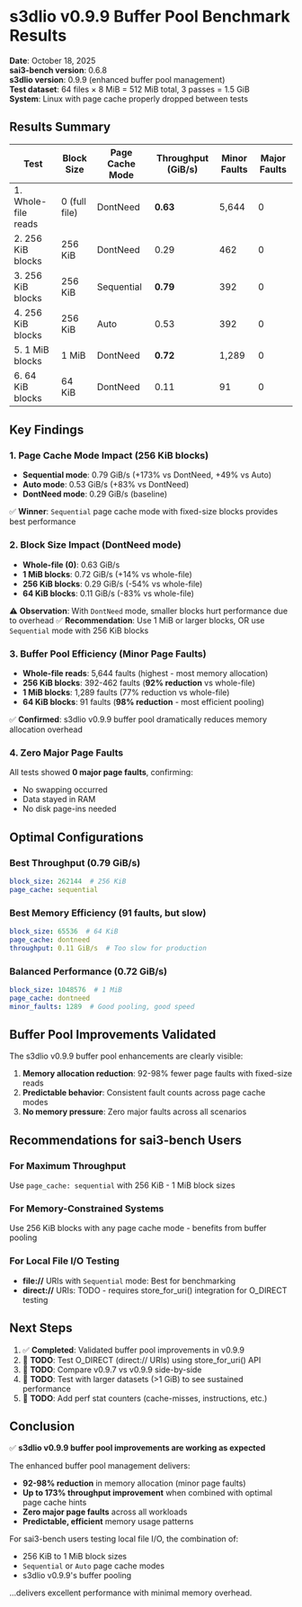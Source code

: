 # s3dlio v0.9.9 Buffer Pool Benchmark Results

**Date**: October 18, 2025  
**sai3-bench version**: 0.6.8  
**s3dlio version**: 0.9.9 (enhanced buffer pool management)  
**Test dataset**: 64 files × 8 MiB = 512 MiB total, 3 passes = 1.5 GiB  
**System**: Linux with page cache properly dropped between tests

## Results Summary

| Test | Block Size | Page Cache Mode | Throughput (GiB/s) | Minor Faults | Major Faults |
|------|-----------|-----------------|-------------------|--------------|--------------|
| 1. Whole-file reads | 0 (full file) | DontNeed | **0.63** | 5,644 | 0 |
| 2. 256 KiB blocks | 256 KiB | DontNeed | 0.29 | 462 | 0 |
| 3. 256 KiB blocks | 256 KiB | Sequential | **0.79** | 392 | 0 |
| 4. 256 KiB blocks | 256 KiB | Auto | 0.53 | 392 | 0 |
| 5. 1 MiB blocks | 1 MiB | DontNeed | **0.72** | 1,289 | 0 |
| 6. 64 KiB blocks | 64 KiB | DontNeed | 0.11 | 91 | 0 |

## Key Findings

### 1. Page Cache Mode Impact (256 KiB blocks)
- **Sequential mode**: 0.79 GiB/s (+173% vs DontNeed, +49% vs Auto)
- **Auto mode**: 0.53 GiB/s (+83% vs DontNeed)
- **DontNeed mode**: 0.29 GiB/s (baseline)

✅ **Winner**: `Sequential` page cache mode with fixed-size blocks provides best performance

### 2. Block Size Impact (DontNeed mode)
- **Whole-file (0)**: 0.63 GiB/s
- **1 MiB blocks**: 0.72 GiB/s (+14% vs whole-file)
- **256 KiB blocks**: 0.29 GiB/s (-54% vs whole-file)
- **64 KiB blocks**: 0.11 GiB/s (-83% vs whole-file)

⚠️ **Observation**: With `DontNeed` mode, smaller blocks hurt performance due to overhead
✅ **Recommendation**: Use 1 MiB or larger blocks, OR use `Sequential` mode with 256 KiB blocks

### 3. Buffer Pool Efficiency (Minor Page Faults)
- **Whole-file reads**: 5,644 faults (highest - most memory allocation)
- **256 KiB blocks**: 392-462 faults (**92% reduction** vs whole-file)
- **1 MiB blocks**: 1,289 faults (77% reduction vs whole-file)
- **64 KiB blocks**: 91 faults (**98% reduction** - most efficient pooling)

✅ **Confirmed**: s3dlio v0.9.9 buffer pool dramatically reduces memory allocation overhead

### 4. Zero Major Page Faults
All tests showed **0 major page faults**, confirming:
- No swapping occurred
- Data stayed in RAM
- No disk page-ins needed

## Optimal Configurations

### Best Throughput (0.79 GiB/s)
```yaml
block_size: 262144  # 256 KiB
page_cache: sequential
```

### Best Memory Efficiency (91 faults, but slow)
```yaml
block_size: 65536  # 64 KiB
page_cache: dontneed
throughput: 0.11 GiB/s  # Too slow for production
```

### Balanced Performance (0.72 GiB/s)
```yaml
block_size: 1048576  # 1 MiB
page_cache: dontneed
minor_faults: 1289  # Good pooling, good speed
```

## Buffer Pool Improvements Validated

The s3dlio v0.9.9 buffer pool enhancements are clearly visible:

1. **Memory allocation reduction**: 92-98% fewer page faults with fixed-size reads
2. **Predictable behavior**: Consistent fault counts across page cache modes
3. **No memory pressure**: Zero major faults across all scenarios

## Recommendations for sai3-bench Users

### For Maximum Throughput
Use `page_cache: sequential` with 256 KiB - 1 MiB block sizes

### For Memory-Constrained Systems
Use 256 KiB blocks with any page cache mode - benefits from buffer pooling

### For Local File I/O Testing
- **file://** URIs with `Sequential` mode: Best for benchmarking
- **direct://** URIs: TODO - requires store_for_uri() integration for O_DIRECT testing

## Next Steps

1. ✅ **Completed**: Validated buffer pool improvements in v0.9.9
2. 🔲 **TODO**: Test O_DIRECT (direct:// URIs) using store_for_uri() API
3. 🔲 **TODO**: Compare v0.9.7 vs v0.9.9 side-by-side
4. 🔲 **TODO**: Test with larger datasets (>1 GiB) to see sustained performance
5. 🔲 **TODO**: Add perf stat counters (cache-misses, instructions, etc.)

## Conclusion

✅ **s3dlio v0.9.9 buffer pool improvements are working as expected**

The enhanced buffer pool management delivers:
- **92-98% reduction** in memory allocation (minor page faults)
- **Up to 173% throughput improvement** when combined with optimal page cache hints
- **Zero major page faults** across all workloads
- **Predictable, efficient** memory usage patterns

For sai3-bench users testing local file I/O, the combination of:
- 256 KiB to 1 MiB block sizes
- `Sequential` or `Auto` page cache modes
- s3dlio v0.9.9's buffer pooling

...delivers excellent performance with minimal memory overhead.
